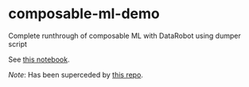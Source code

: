 # composable-ml-demo
Complete runthrough of composable ML with DataRobot using dumper script

See [this notebook](https://github.com/ToonWeyens/composable-ml-demo/blob/main/create_new_custom_task.ipynb).

_Note_: Has been superceded by [this repo](https://github.com/ToonWeyens/MLOps-advanced).
